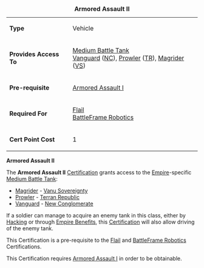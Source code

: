 <table>
<caption><strong>Armored Assault II</strong></caption>
<tbody>
<tr class="odd">
<td><p><strong>Type</strong></p></td>
<td><p>Vehicle</p></td>
</tr>
<tr class="even">
<td><p><strong>Provides Access To</strong></p></td>
<td><p><a href="Medium_Battle_Tank.md" title="wikilink">Medium Battle Tank</a><br />
<a href="Vanguard.md" title="wikilink">Vanguard</a> (<a href="New_Conglomerate.md" title="wikilink">NC</a>), <a href="Prowler.md" title="wikilink">Prowler</a> (<a href="Terran_Republic.md" title="wikilink">TR</a>), <a href="Magrider.md" title="wikilink">Magrider</a> (<a href="Vanu_Sovereignty.md" title="wikilink">VS</a>)</p></td>
</tr>
<tr class="odd">
<td><p><strong>Pre-requisite</strong></p></td>
<td><p><a href="Armored_Assault_I.md" title="wikilink">Armored Assault I</a></p></td>
</tr>
<tr class="even">
<td><p><strong>Required For</strong></p></td>
<td><p><a href="Flail.md" title="wikilink">Flail</a><br />
<a href="BattleFrame_Robotics.md" title="wikilink">BattleFrame Robotics</a></p></td>
</tr>
<tr class="odd">
<td><p><strong>Cert Point Cost</strong></p></td>
<td><p>1</p></td>
</tr>
</tbody>
</table>

**Armored Assault II**

The **Armored Assault II** [Certification](Certification.md) grants access to
the [Empire](../terminology/Empire.md)-specific
[Medium Battle Tank](../items/Medium_Battle_Tank.md):

- [Magrider](../vehicles/Magrider.md) -
  [Vanu Sovereignty](../etc/Vanu_Sovereignty.md)
- [Prowler](../vehicles/Prowler.md) -
  [Terran Republic](../etc/Terran_Republic.md)
- [Vanguard](../vehicles/Vanguard.md) -
  [New Conglomerate](../etc/New_Conglomerate.md)

If a soldier can manage to acquire an enemy tank in this class, either by
[Hacking](../terminology/Hack.md) or through
[Empire Benefits](../terminology/Empire_Benefit.md), this
[Certification](Certification.md) will also allow driving of the enemy tank.

This Certification is a pre-requisite to the [Flail](Flail_(Certification).md)
and [BattleFrame Robotics](BFR_(Certification).md) Certifications.

This Certification requires [Armored Assault I](Armored_Assault_I.md) in order
to be obtainable.

<!--[Category:Certification](../Category:Certification.md)-->

